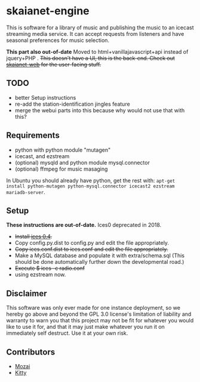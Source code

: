# skaianet-engine

This is software for a library of music and publishing the music to an
icecast streaming media service.
It can accept requests from listeners and have seasonal preferences
for music selection.

**This part also out-of-date** Moved to html+vanillajavascript+api
instead of jquery+PHP .
~~This doesn't have a UI, this is the back-end.  Check out
[skaianet-web](https://github.com/skaianet-radio/skaianet-web) for the
user-facing stuff.~~


## TODO

* better Setup instructions
* re-add the station-identification jingles feature
* merge the webui parts into this because why would
  not use that with this?

## Requirements

* python with python module "mutagen"
* icecast, and ezstream
* (optional) mysqld and python module mysql.connector
* (optional) ffmpeg for music masaging

In Ubuntu you should already have python, get the rest with: `apt-get
install python-mutagen python-mysql.connector icecast2 ezstream
mariadb-server`.


## Setup

**These instructions are out-of-date.**  Ices0 deprecated in 2018.

* ~~Install [ices
  0.4](http://downloads.us.xiph.org/releases/ices/ices-0.4.tar.gz).~~
* Copy config.py.dist to config.py and edit the file appropriately.
* ~~Copy ices.conf.dist to ices.conf and edit the file appropriately.~~
* Make a MySQL database and populate it with extra/schema.sql  (This
  should be done automatically further down the developmental road.)
* ~~Execute $ ices -c radio.conf~~
* using ezstream now.

 

## Disclaimer
This software was only ever made for one instance deployment, so we hereby
go above and beyond the GPL 3.0 license's limitation of liability and
warranty to warn you that this project may not be fit for whatever you
would like to use it for, and that it may just make whatever you run it
on immediately self destruct.  Use it at your own risk.


## Contributors
* [Mozai](https://github.com/mozai)
* [Kitty](https://github.com/KiTTYsh)

